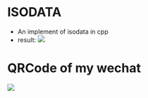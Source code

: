# ISODATA
- An implement of isodata in cpp
- result:
![](https://img-blog.csdnimg.cn/20190114144409378.png?x-oss-process=image/watermark,type_ZmFuZ3poZW5naGVpdGk,shadow_10,text_aHR0cHM6Ly9ibG9nLmNzZG4ubmV0L0tpbmdfREpG,size_16,color_FFFFFF,t_70)
# QRCode of my wechat

![](https://img-blog.csdnimg.cn/20181212121551779.jpg)
